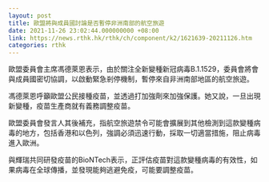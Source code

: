 ```yaml
---
layout: post
title: 歐盟將與成員國討論是否暫停非洲南部的航空旅遊
date: 2021-11-26 23:02:44.000000000 +08:00
link: https://news.rthk.hk/rthk/ch/component/k2/1621639-20211126.htm
categories: rthk
---
```


歐盟委員會主席馮德萊恩表示，由於關注全新變種新冠病毒B.1.1529，委員會將會與成員國密切協調，以啟動緊急剎停機制，暫停來自非洲南部地區的航空旅遊。

馮德萊恩呼籲歐盟公民接種疫苗，並透過打加強劑來加強保護。她又說，一旦出現新變種，疫苗生產商就有義務調整疫苗。

歐盟委員會發言人其後補充，指航空旅遊禁令可能會擴展到其他檢測到這款變種病毒的地方，包括香港和以色列，強調必須迅速行動，採取一切適當措施，阻止病毒進入歐洲。

與輝瑞共同研發疫苗的BioNTech表示，正評估疫苗對這款變種病毒的有效性，如果病毒在全球傳播，並發現能夠逃避免疫，可能要調整疫苗。
